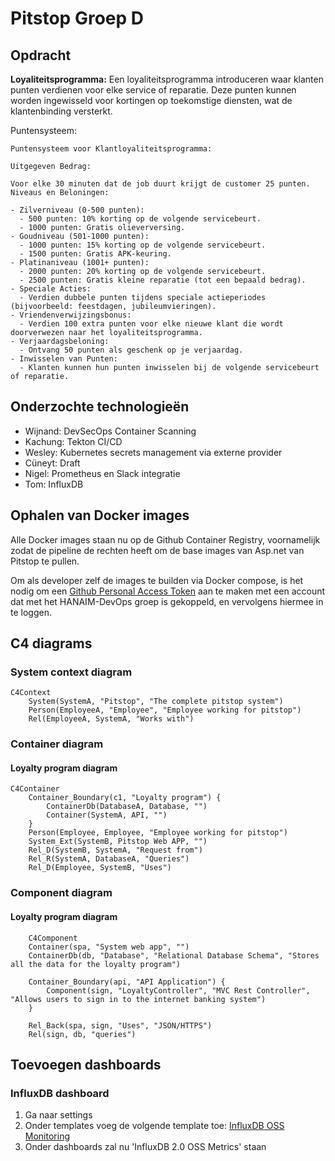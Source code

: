 # Pitstop Groep D

## Opdracht

**Loyaliteitsprogramma:**
Een loyaliteitsprogramma introduceren waar klanten punten verdienen voor elke service of reparatie. Deze punten kunnen worden ingewisseld voor kortingen op toekomstige diensten, wat de klantenbinding versterkt.

Puntensysteem:

```text
Puntensysteem voor Klantloyaliteitsprogramma:

Uitgegeven Bedrag:

Voor elke 30 minuten dat de job duurt krijgt de customer 25 punten.
Niveaus en Beloningen:

- Zilverniveau (0-500 punten):
  - 500 punten: 10% korting op de volgende servicebeurt.
  - 1000 punten: Gratis olieverversing.
- Goudniveau (501-1000 punten):
  - 1000 punten: 15% korting op de volgende servicebeurt.
  - 1500 punten: Gratis APK-keuring.
- Platinaniveau (1001+ punten):
  - 2000 punten: 20% korting op de volgende servicebeurt.
  - 2500 punten: Gratis kleine reparatie (tot een bepaald bedrag).
- Speciale Acties:
  - Verdien dubbele punten tijdens speciale actieperiodes (bijvoorbeeld: feestdagen, jubileumvieringen).
- Vriendenverwijzingsbonus:
  - Verdien 100 extra punten voor elke nieuwe klant die wordt doorverwezen naar het loyaliteitsprogramma.
- Verjaardagsbeloning:
  - Ontvang 50 punten als geschenk op je verjaardag.
- Inwisselen van Punten:
  - Klanten kunnen hun punten inwisselen bij de volgende servicebeurt of reparatie.
```

## Onderzochte technologieën

- Wijnand: DevSecOps Container Scanning
- Kachung: Tekton CI/CD
- Wesley: Kubernetes secrets management via externe provider
- Cüneyt: Draft
- Nigel: Prometheus en Slack integratie
- Tom: InfluxDB

## Ophalen van Docker images

Alle Docker images staan nu op de Github Container Registry, voornamelijk zodat de pipeline de rechten heeft om de base images van Asp.net van Pitstop te pullen.

Om als developer zelf de images te builden via Docker compose, is het nodig om een [Github Personal Access Token](https://docs.github.com/en/packages/working-with-a-github-packages-registry/working-with-the-container-registry#authenticating-with-a-personal-access-token-classic) aan te maken met een account dat met het HANAIM-DevOps groep is gekoppeld, en vervolgens hiermee in te loggen.

## C4 diagrams

### System context diagram

```mermaid
C4Context
    System(SystemA, "Pitstop", "The complete pitstop system")
    Person(EmployeeA, "Employee", "Employee working for pitstop")
    Rel(EmployeeA, SystemA, "Works with")
```

### Container diagram

#### Loyalty program diagram

```mermaid
C4Container
    Container_Boundary(c1, "Loyalty program") {
        ContainerDb(DatabaseA, Database, "")
        Container(SystemA, API, "")
    }
    Person(Employee, Employee, "Employee working for pitstop")
    System_Ext(SystemB, Pitstop Web APP, "")
    Rel_D(SystemB, SystemA, "Request from")
    Rel_R(SystemA, DatabaseA, "Queries")
    Rel_D(Employee, SystemB, "Uses")
```

### Component diagram

#### Loyalty program diagram

```mermaid
    C4Component
    Container(spa, "System web app", "")
    ContainerDb(db, "Database", "Relational Database Schema", "Stores all the data for the loyalty program")

    Container_Boundary(api, "API Application") {
        Component(sign, "LoyaltyController", "MVC Rest Controller", "Allows users to sign in to the internet banking system")
    }

    Rel_Back(spa, sign, "Uses", "JSON/HTTPS")
    Rel(sign, db, "queries")
```

## Toevoegen dashboards

### InfluxDB dashboard

1. Ga naar settings
2. Onder templates voeg de volgende template toe: [InfluxDB OSS Monitoring](https://raw.githubusercontent.com/influxdata/community-templates/master/influxdb2_oss_metrics/influxdb2_oss_metrics.yml)
3. Onder dashboards zal nu 'InfluxDB 2.0 OSS Metrics' staan
